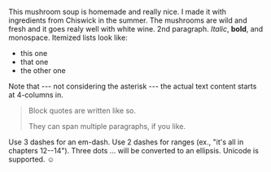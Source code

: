 This mushroom soup is homemade and really nice. I made it with ingredients from Chiswick in the summer. The mushrooms are wild and fresh and it goes realy well with white wine. 2nd paragraph. *Italic*, **bold**, and monospace. Itemized lists
look like:

* this one
* that one
* the other one

Note that --- not considering the asterisk --- the actual text
content starts at 4-columns in.

> Block quotes are
> written like so.
>
> They can span multiple paragraphs,
> if you like.

Use 3 dashes for an em-dash. Use 2 dashes for ranges (ex., "it's all
in chapters 12--14"). Three dots ... will be converted to an ellipsis.
Unicode is supported. ☺
